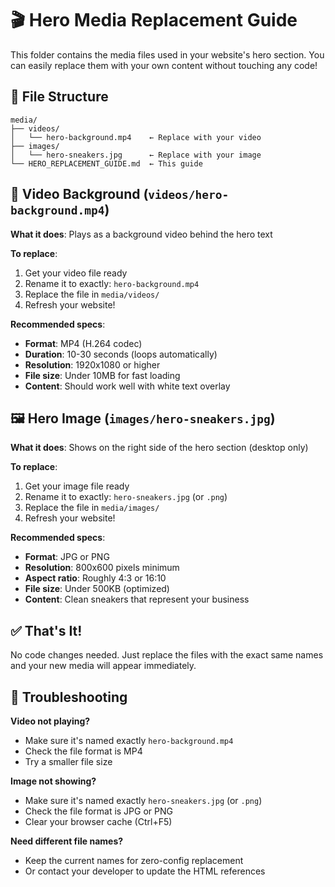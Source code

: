 # 🎬 Hero Media Replacement Guide

This folder contains the media files used in your website's hero section. You can easily replace them with your own content without touching any code!

## 📁 File Structure

```
media/
├── videos/
│   └── hero-background.mp4    ← Replace with your video
├── images/  
│   └── hero-sneakers.jpg      ← Replace with your image
└── HERO_REPLACEMENT_GUIDE.md  ← This guide
```

## 🎥 Video Background (`videos/hero-background.mp4`)

**What it does**: Plays as a background video behind the hero text

**To replace**:
1. Get your video file ready
2. Rename it to exactly: `hero-background.mp4`
3. Replace the file in `media/videos/`
4. Refresh your website!

**Recommended specs**:
- **Format**: MP4 (H.264 codec)
- **Duration**: 10-30 seconds (loops automatically)
- **Resolution**: 1920x1080 or higher
- **File size**: Under 10MB for fast loading
- **Content**: Should work well with white text overlay

## 🖼️ Hero Image (`images/hero-sneakers.jpg`)

**What it does**: Shows on the right side of the hero section (desktop only)

**To replace**:
1. Get your image file ready
2. Rename it to exactly: `hero-sneakers.jpg` (or `.png`)
3. Replace the file in `media/images/`
4. Refresh your website!

**Recommended specs**:
- **Format**: JPG or PNG
- **Resolution**: 800x600 pixels minimum
- **Aspect ratio**: Roughly 4:3 or 16:10
- **File size**: Under 500KB (optimized)
- **Content**: Clean sneakers that represent your business

## ✅ That's It!

No code changes needed. Just replace the files with the exact same names and your new media will appear immediately.

## 🔧 Troubleshooting

**Video not playing?**
- Make sure it's named exactly `hero-background.mp4`
- Check the file format is MP4
- Try a smaller file size

**Image not showing?**
- Make sure it's named exactly `hero-sneakers.jpg` (or `.png`)
- Check the file format is JPG or PNG
- Clear your browser cache (Ctrl+F5)

**Need different file names?**
- Keep the current names for zero-config replacement
- Or contact your developer to update the HTML references 